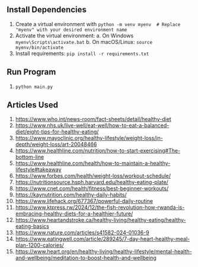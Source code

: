 ## Install Dependencies
1.  Create  a virtual environment with 
```python -m venv myenv  # Replace "myenv" with your desired environment name```
2. Activate the virtual environment: 
	a. On Windows
```myenv\Scripts\activate.bat```
	b. On macOS/Linux:
```source myenv/bin/activate```
3. Install requirements:
```pip install -r requirements.txt```

## Run Program
1. ```python main.py```

## Articles Used
1. https://www.who.int/news-room/fact-sheets/detail/healthy-diet
2. https://www.nhs.uk/live-well/eat-well/how-to-eat-a-balanced-diet/eight-tips-for-healthy-eating/
3. https://www.mayoclinic.org/healthy-lifestyle/weight-loss/in-depth/weight-loss/art-20048466
4. https://www.healthline.com/nutrition/how-to-start-exercising#The-bottom-line
5. https://www.healthline.com/health/how-to-maintain-a-healthy-lifestyle#takeaway
6. https://www.forbes.com/health/weight-loss/workout-schedule/
7. https://nutritionsource.hsph.harvard.edu/healthy-eating-plate/
8. https://www.cnet.com/health/fitness/best-beginner-workouts/
9. https://kaynutrition.com/healthy-daily-habits/
10. https://www.lifehack.org/677367/powerful-daily-routine
11. https://www.ktpress.rw/2024/12/the-fish-revolution-how-rwanda-is-embracing-healthy-diets-for-a-healthier-future/
12. https://www.heartandstroke.ca/healthy-living/healthy-eating/healthy-eating-basics
13. https://www.nature.com/articles/s41582-024-01036-9
14. https://www.eatingwell.com/article/289245/7-day-heart-healthy-meal-plan-1200-calories/
15. https://www.heart.org/en/healthy-living/healthy-lifestyle/mental-health-and-wellbeing/meditation-to-boost-health-and-wellbeing